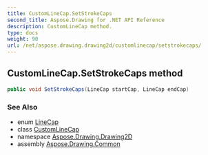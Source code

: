 ```yaml
---
title: CustomLineCap.SetStrokeCaps
second_title: Aspose.Drawing for .NET API Reference
description: CustomLineCap method. 
type: docs
weight: 90
url: /net/aspose.drawing.drawing2d/customlinecap/setstrokecaps/
---
```

## CustomLineCap.SetStrokeCaps method

```csharp
public void SetStrokeCaps(LineCap startCap, LineCap endCap)
```

### See Also

* enum [LineCap](../../linecap/)
* class [CustomLineCap](../)
* namespace [Aspose.Drawing.Drawing2D](../../customlinecap/)
* assembly [Aspose.Drawing.Common](../../../)


